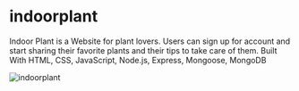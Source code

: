 # indoorplant
Indoor Plant is a Website for plant lovers.
Users can sign up for account and start sharing their favorite plants and their tips to take care of them.
Built With HTML, CSS, JavaScript, Node.js, Express, Mongoose, MongoDB

![indoorplant](https://user-images.githubusercontent.com/49423104/126810022-5286d2b8-96c0-4798-b6c2-7009fb55f52f.jpeg)

